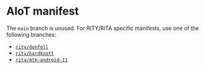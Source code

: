AIoT manifest
=============

The `main` branch is unused. For RITY/RITA specific manifests, use one of the following branches:

- [`rity/dunfell`](https://gitlab.com/mediatek/aiot/bsp/manifest/-/tree/rity/dunfell)
- [`rity/hardknott`](https://gitlab.com/mediatek/aiot/bsp/manifest/-/tree/rity/hardknott)
- [`rita/mtk-android-11`](https://gitlab.com/mediatek/aiot/bsp/manifest/-/tree/rita/mtk-android-11)
